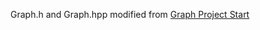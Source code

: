 Graph.h and Graph.hpp modified from [Graph Project Start](https://github.com/asherliu/graph_project_start/tree/master/graph_reader_new)
